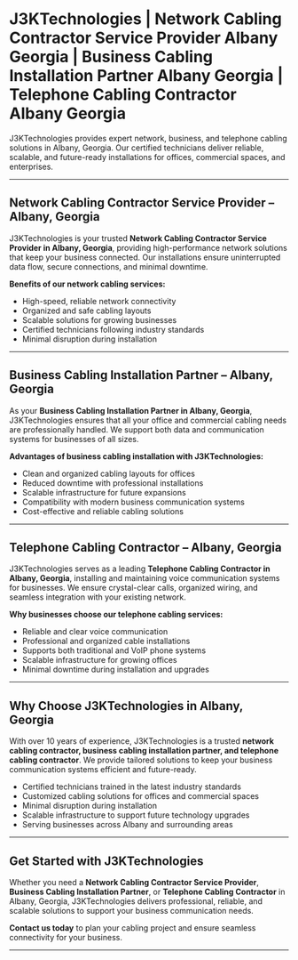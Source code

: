 # J3KTechnologies | Network Cabling Contractor Service Provider Albany Georgia | Business Cabling Installation Partner Albany Georgia | Telephone Cabling Contractor Albany Georgia

J3KTechnologies provides expert network, business, and telephone cabling solutions in Albany, Georgia. Our certified technicians deliver reliable, scalable, and future-ready installations for offices, commercial spaces, and enterprises.

---

## Network Cabling Contractor Service Provider – Albany, Georgia

J3KTechnologies is your trusted **Network Cabling Contractor Service Provider in Albany, Georgia**, providing high-performance network solutions that keep your business connected. Our installations ensure uninterrupted data flow, secure connections, and minimal downtime.

**Benefits of our network cabling services:**

- High-speed, reliable network connectivity  
- Organized and safe cabling layouts  
- Scalable solutions for growing businesses  
- Certified technicians following industry standards  
- Minimal disruption during installation  

---

## Business Cabling Installation Partner – Albany, Georgia

As your **Business Cabling Installation Partner in Albany, Georgia**, J3KTechnologies ensures that all your office and commercial cabling needs are professionally handled. We support both data and communication systems for businesses of all sizes.

**Advantages of business cabling installation with J3KTechnologies:**

- Clean and organized cabling layouts for offices  
- Reduced downtime with professional installations  
- Scalable infrastructure for future expansions  
- Compatibility with modern business communication systems  
- Cost-effective and reliable cabling solutions  

---

## Telephone Cabling Contractor – Albany, Georgia

J3KTechnologies serves as a leading **Telephone Cabling Contractor in Albany, Georgia**, installing and maintaining voice communication systems for businesses. We ensure crystal-clear calls, organized wiring, and seamless integration with your existing network.

**Why businesses choose our telephone cabling services:**

- Reliable and clear voice communication  
- Professional and organized cable installations  
- Supports both traditional and VoIP phone systems  
- Scalable infrastructure for growing offices  
- Minimal downtime during installation and upgrades  

---

## Why Choose J3KTechnologies in Albany, Georgia

With over 10 years of experience, J3KTechnologies is a trusted **network cabling contractor, business cabling installation partner, and telephone cabling contractor**. We provide tailored solutions to keep your business communication systems efficient and future-ready.

- Certified technicians trained in the latest industry standards  
- Customized cabling solutions for offices and commercial spaces  
- Minimal disruption during installation  
- Scalable infrastructure to support future technology upgrades  
- Serving businesses across Albany and surrounding areas  

---

## Get Started with J3KTechnologies

Whether you need a **Network Cabling Contractor Service Provider**, **Business Cabling Installation Partner**, or **Telephone Cabling Contractor** in Albany, Georgia, J3KTechnologies delivers professional, reliable, and scalable solutions to support your business communication needs.

**Contact us today** to plan your cabling project and ensure seamless connectivity for your business.

---
